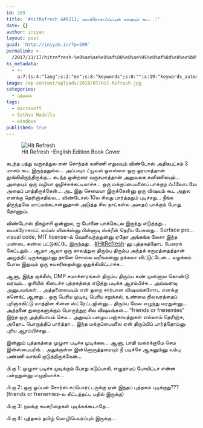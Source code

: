 ```yaml
---
id: 209
title: '#HitRefresh &#8211; மைக்ரோசாஃப்ட்டின் கதையும் கூட..!'
date: {}
author: iniyan
layout: post
guid: 'http://iniyan.in/?p=209'
permalink: >-
  /2017/11/17/hitrefresh-%e0%ae%ae%e0%af%88%e0%ae%95%e0%af%8d%e0%ae%b0%e0%af%8b%e0%ae%9a%e0%ae%be%e0%ae%83%e0%ae%aa%e0%af%8d%e0%ae%9f%e0%af%8d%e0%ae%9f%e0%ae%bf%e0%ae%a9%e0%af%8d-%e0%ae%95%e0%ae%a4%e0%af%88/
ks_metadata:
  - >-
    a:7:{s:4:"lang";s:2:"en";s:8:"keywords";s:0:"";s:19:"keywords_autoupdate";i:1;s:11:"description";s:0:"";s:22:"description_autoupdate";i:1;s:5:"title";s:0:"";s:6:"robots";s:12:"index,follow";}
image: /wp-content/uploads/2018/07/Hit-Refresh.jpg
categories:
  - புத்தகம்
tags:
  - microsoft
  - Sathya Nadella
  - windows
published: true
---
```

<figure class="wp-block-image"><img src="/wp-content/uploads/2018/07/Hit-Refresh.jpg" alt="Hit Refresh" class="wp-image-210" srcset="http://localhost:8888/wordpress/wp-content/uploads/2018/07/Hit-Refresh.jpg 634w, http://localhost:8888/wordpress/wp-content/uploads/2018/07/Hit-Refresh-198x300.jpg 198w" sizes="(max-width: 634px) 100vw, 634px" /><figcaption>Hit Refresh -English Edition Book Cover</figcaption></figure> 

<p class="has-drop-cap">
  கடந்த பத்து வருசத்துல என் சொந்தக் கனிணி எதுலயும் விண்டோஸ் அதிகபட்சம் 3 மாசம் கூட இருந்ததுல்ல… அப்பவும் ட்யூவல் ஓஎஸ்ஸா ஒரு ஓரமாத்தான் தூங்கியிருந்திருக்கு… கடந்த ஒன்றரை வருசமாத்தான் அலுவலக கனிணிலயும்… அதையும் ஒரு வழியா ஒழிச்சுக்கட்டியாச்சு… ஒரு மக்குப்பையனைப் பாக்குற ஃபீலோடவே அதைப் பாத்திருக்கேன்… அட இது செமையா இருக்கேன்னு ஒரு விஷயம் கூட அதுல எனக்கு தெரிஞ்சதில்ல… விண்டோஸ் 10ல சிலது பார்த்ததும் புடிச்சது… நீங்க திருந்தவே மாட்டீங்கடான்னுதான் அடுத்த சில நாட்கள்ல அதைப் பாக்கும் போது தோணும்.
</p>

விண்டோஸ் நிகழ்ச்சி ஒன்னுல, ஐ போனை பாக்கெட்ல இருந்து எடுத்தது… மைக்ரோசாப்ட் லவ்ஸ் லினக்ஸ்னு பின்னாடி ஸ்க்ரீன் தெரிய பேசுனது… Surface pro… visual code, MIT license-ல் வெளிவந்ததுன்னு ஏதோ அங்கங்க லேசா இந்த மண்டை கண்ல பட்டுகிட்டே இருந்தது…&nbsp;[#HitRefresh](https://www.facebook.com/hashtag/hitrefresh?source=feed_text)-னு புத்தகத்தோட பேரைக் கேட்டதும்… ஆமா ஆமா ஒரு காலத்துல திரும்ப திரும்ப அந்தக் கருமத்தைத்தான் அழுத்திட்டிருக்கனும்னு தானே சொல்ல வரீங்கன்னு நக்கலா விட்டுட்டேன்… வழக்கம் போல இதுவும் ஒரு சுயசரிதைன்னு ஒதுக்கிவிட்டாச்சு…

ஆனா, இந்த குக்கீஸ், DMP சமாச்சாரங்கள் திரும்ப திரும்ப கண் முன்னால கொண்டு வரவும்… ஓசியில் கிடைச்ச புத்தகத்தை எடுத்து படிக்க ஆரம்பிச்சு… அவ்வளவு அனுபவங்கள்… அத்தனையையும் என் துறை சார்பான விஷயங்களோட எனக்கு கனெக்ட் ஆனது… ஒரு பெரிய முடிவு, பெரிய சறுக்கல், உண்மை நிலவரத்தைப் புரிஞ்சுகிட்டு மாத்தின சின்ன ஸ்ட்ரேட்டஜின்னு… திரும்ப மேல எழுந்து வரதுன்னு… அத்தனை துறைகளுக்கும் பொருந்துற சில விஷயங்கள்… “friends or frenemies” இந்த ஒரு அத்தியாயம் செம… அதுவும் பழைய பஞ்சாயத்துகள் எல்லாம் தெரிஞ்சு, அதோட பொருத்திப் பார்த்தா… இந்த மக்குப்பையலை ஏன் திரும்பிப் பார்த்தோம்னு புரிய ஆரம்பிச்சது…

இன்னும் புத்தகத்தை முழுசா படிச்சு முடிக்கல… ஆனா, பாதி வரைக்குமே செம இன்ஸ்பையரிங்… அதுக்குள்ள இன்னொருத்தரையும் நீ படிச்சே ஆகனும்னு வம்பு பண்ணி வாங்கி குடுத்திருக்கேன்…

<p class="has-background has-small-font-size has-very-light-gray-background-color">
  பி.கு 1: முழுசா படிச்சு முடிக்கும் போது கடுப்பாகி, எழுதாமப் போயிட்டா என்ன பன்றதுன்னு எழுதியாச்சு…
</p>

<p class="has-background has-small-font-size has-cyan-bluish-gray-background-color">
  பி.கு 2: ஒரு ஓப்பன் சோர்ஸ் சப்பொர்ட்டருக்கு ஏன் இந்தப் புத்தகம் புடிக்குது??? (friends or frenemies-ல கிட்டத்தட்ட பதில் இருக்கு)
</p>

<p class="has-background has-small-font-size has-very-light-gray-background-color">
  பி.கு 3: நமக்கு சுயசரிதைகள் புடிக்கக்கூடாதே…
</p>

<p class="has-background has-small-font-size has-pale-cyan-blue-background-color">
  பி.கு 4: புத்தகம் தமிழ் மொழிபெயர்ப்பும் இருக்கு…
</p>
